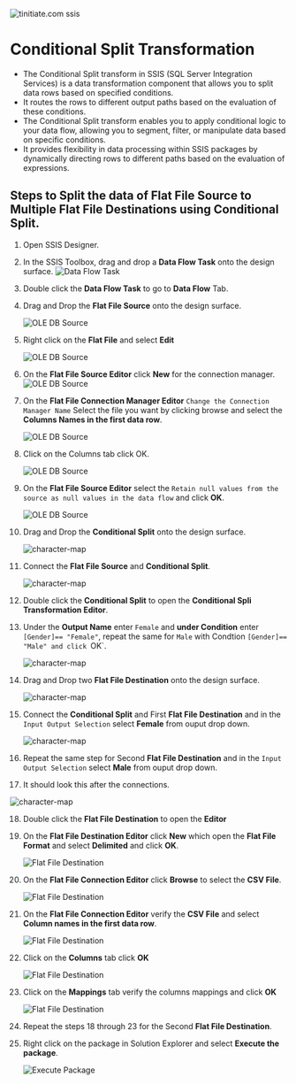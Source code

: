  ![tinitiate.com ssis](/images/tiniaitessis.png)
# Conditional Split Transformation
* The Conditional Split transform in SSIS (SQL Server Integration Services) is a data transformation component that allows you to split data rows based on specified conditions. 
* It routes the rows to different output paths based on the evaluation of these conditions.
* The Conditional Split transform enables you to apply conditional logic to your data flow, allowing you to segment, filter, or manipulate data based on specific conditions.
* It provides flexibility in data processing within SSIS packages by dynamically directing rows to different paths based on the evaluation of expressions.

## Steps to Split the data of Flat File Source to Multiple Flat File Destinations using **Conditional Split**.
1.  Open SSIS Designer.
2.  In the SSIS Toolbox, drag and drop a **Data Flow Task** onto the design surface.
     ![Data Flow Task](/images/Data_Flow.png)
3.  Double click the **Data Flow Task** to go to **Data Flow** Tab.
4.  Drag and Drop the **Flat File Source** onto the design surface.

    ![OLE DB Source](/images/conditional_split/image-2.png) 
    
    
5.  Right click on the **Flat File** and select **Edit**

    ![OLE DB Source](/images/conditional_split/image-3.png) 
    
6.  On the **Flat File Source Editor** click **New** for the connection manager.
    ![OLE DB Source](/images/conditional_split/image-4.png) 
7.  On the **Flat File Connection Manager Editor** `Change the Connection Manager Name` Select the file you want by clicking browse and select the **Columns Names in the first data row**.

    ![OLE DB Source](/images/conditional_split/image-5.png)
    
8.  Click on the Columns tab click OK.

    ![OLE DB Source](/images/conditional_split/image-6.png)  
    
9.  On the **Flat File Source Editor** select the `Retain null values from the source as null values in the data flow` and click **OK**.

    ![OLE DB Source](/images/conditional_split/image-7.png)  
    
10. Drag and Drop the **Conditional Split** onto the design surface.

    ![character-map](/images/conditional_split/image-8.png) 
    
11. Connect the **Flat File Source** and **Conditional Split**.

    ![character-map](/images/conditional_split/image-9.png) 
    
12. Double click the **Conditional Split** to open the **Conditional Spli Transformation Editor**.

13. Under the **Output Name** enter `Female` and **under Condition** enter `[Gender]== "Female"`, repeat the same for `Male` with Condtion `[Gender]== "Male" and click `OK`.

    ![character-map](/images/conditional_split/image-10.png) 
    
14. Drag and Drop two **Flat File Destination** onto the design surface.

    ![character-map](/images/conditional_split/image-11.png) 
    
15. Connect the **Conditional Split** and First **Flat File Destination** and in the `Input Output Selection` select **Female** from ouput drop down.

    ![character-map](/images/conditional_split/image-12.png) 
    
16. Repeat the same step for Second **Flat File Destination** and in the `Input Output Selection` select **Male** from ouput drop down.
17. It should look this after the connections.
    
   ![character-map](/images/conditional_split/image-13.png) 
 
18. Double click the **Flat File Destination** to open the **Editor**
19. On the **Flat File Destination Editor** click **New** which open the **Flat File Format** and select **Delimited** and click **OK**.

    ![Flat File Destination](/images/conditional_split/image-14.png) 
    
20. On the **Flat File Connection Editor** click **Browse** to select the **CSV File**.

    ![Flat File Destination](/images/conditional_split/image-15.png) 
    
21. On the **Flat File Connection Editor** verify the **CSV File** and select **Column names in the first data row**.

    ![Flat File Destination](/images/conditional_split/image-16.png) 
    
22. Click on the **Columns** tab click **OK**

    ![Flat File Destination](/images/conditional_split/image-17.png) 
    
23. Click on the **Mappings** tab verify the columns mappings and click **OK**

    ![Flat File Destination](/images/conditional_split/image-18.png) 

24. Repeat the steps 18 through 23 for the Second **Flat File Destination**.
25. Right click on the package in Solution Explorer and select **Execute the package**.

    ![Execute Package](/images/conditional_split/image-19.png) 
